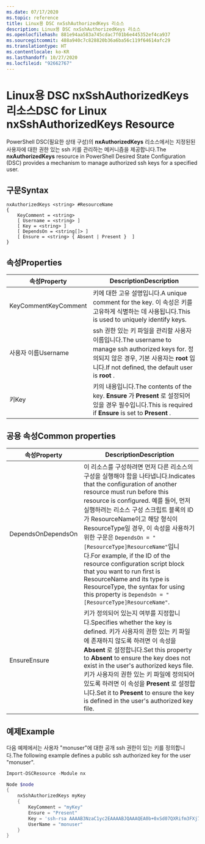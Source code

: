 ```yaml
---
ms.date: 07/17/2020
ms.topic: reference
title: Linux용 DSC nxSshAuthorizedKeys 리소스
description: Linux용 DSC nxSshAuthorizedKeys 리소스
ms.openlocfilehash: 881e94aa583a745cdac7f01b6e445352ef4ca937
ms.sourcegitcommit: 488a940c7c828820b36a6ba56c119f64614afc29
ms.translationtype: HT
ms.contentlocale: ko-KR
ms.lasthandoff: 10/27/2020
ms.locfileid: "92662767"
---
```

# <a name="dsc-for-linux-nxsshauthorizedkeys-resource"></a><span data-ttu-id="534ab-103">Linux용 DSC nxSshAuthorizedKeys 리소스</span><span class="sxs-lookup"><span data-stu-id="534ab-103">DSC for Linux nxSshAuthorizedKeys Resource</span></span>

<span data-ttu-id="534ab-104">PowerShell DSC(필요한 상태 구성)의 **nxAuthorizedKeys** 리소스에서는 지정된된 사용자에 대한 권한 있는 ssh 키를 관리하는 메커니즘을 제공합니다.</span><span class="sxs-lookup"><span data-stu-id="534ab-104">The **nxAuthorizedKeys** resource in PowerShell Desired State Configuration (DSC) provides a mechanism to manage authorized ssh keys for a specified user.</span></span>

## <a name="syntax"></a><span data-ttu-id="534ab-105">구문</span><span class="sxs-lookup"><span data-stu-id="534ab-105">Syntax</span></span>

```Syntax
nxAuthorizedKeys <string> #ResourceName
{
    KeyComment = <string>
    [ Username = <string> ]
    [ Key = <string> ]
    [ DependsOn = <string[]> ]
    [ Ensure = <string> { Absent | Present }  ]
}
```

## <a name="properties"></a><span data-ttu-id="534ab-106">속성</span><span class="sxs-lookup"><span data-stu-id="534ab-106">Properties</span></span>

|<span data-ttu-id="534ab-107">속성</span><span class="sxs-lookup"><span data-stu-id="534ab-107">Property</span></span> |<span data-ttu-id="534ab-108">Description</span><span class="sxs-lookup"><span data-stu-id="534ab-108">Description</span></span> |
|---|---|
|<span data-ttu-id="534ab-109">KeyComment</span><span class="sxs-lookup"><span data-stu-id="534ab-109">KeyComment</span></span> |<span data-ttu-id="534ab-110">키에 대한 고유 설명입니다.</span><span class="sxs-lookup"><span data-stu-id="534ab-110">A unique comment for the key.</span></span> <span data-ttu-id="534ab-111">이 속성은 키를 고유하게 식별하는 데 사용됩니다.</span><span class="sxs-lookup"><span data-stu-id="534ab-111">This is used to uniquely identify keys.</span></span> |
|<span data-ttu-id="534ab-112">사용자 이름</span><span class="sxs-lookup"><span data-stu-id="534ab-112">Username</span></span> |<span data-ttu-id="534ab-113">ssh 권한 있는 키 파일을 관리할 사용자 이름입니다.</span><span class="sxs-lookup"><span data-stu-id="534ab-113">The username to manage ssh authorized keys for.</span></span> <span data-ttu-id="534ab-114">정의되지 않은 경우, 기본 사용자는 **root** 입니다.</span><span class="sxs-lookup"><span data-stu-id="534ab-114">If not defined, the default user is **root** .</span></span> |
|<span data-ttu-id="534ab-115">키</span><span class="sxs-lookup"><span data-stu-id="534ab-115">Key</span></span> |<span data-ttu-id="534ab-116">키의 내용입니다.</span><span class="sxs-lookup"><span data-stu-id="534ab-116">The contents of the key.</span></span> <span data-ttu-id="534ab-117">**Ensure** 가 **Present** 로 설정되어 있을 경우 필수입니다.</span><span class="sxs-lookup"><span data-stu-id="534ab-117">This is required if **Ensure** is set to **Present** .</span></span>|

## <a name="common-properties"></a><span data-ttu-id="534ab-118">공용 속성</span><span class="sxs-lookup"><span data-stu-id="534ab-118">Common properties</span></span>

|<span data-ttu-id="534ab-119">속성</span><span class="sxs-lookup"><span data-stu-id="534ab-119">Property</span></span> |<span data-ttu-id="534ab-120">Description</span><span class="sxs-lookup"><span data-stu-id="534ab-120">Description</span></span> |
|---|---|
|<span data-ttu-id="534ab-121">DependsOn</span><span class="sxs-lookup"><span data-stu-id="534ab-121">DependsOn</span></span> |<span data-ttu-id="534ab-122">이 리소스를 구성하려면 먼저 다른 리소스의 구성을 실행해야 함을 나타냅니다.</span><span class="sxs-lookup"><span data-stu-id="534ab-122">Indicates that the configuration of another resource must run before this resource is configured.</span></span> <span data-ttu-id="534ab-123">예를 들어, 먼저 실행하려는 리소스 구성 스크립트 블록의 ID가 ResourceName이고 해당 형식이 ResourceType일 경우, 이 속성을 사용하기 위한 구문은 `DependsOn = "[ResourceType]ResourceName"`입니다.</span><span class="sxs-lookup"><span data-stu-id="534ab-123">For example, if the ID of the resource configuration script block that you want to run first is ResourceName and its type is ResourceType, the syntax for using this property is `DependsOn = "[ResourceType]ResourceName"`.</span></span> |
|<span data-ttu-id="534ab-124">Ensure</span><span class="sxs-lookup"><span data-stu-id="534ab-124">Ensure</span></span> |<span data-ttu-id="534ab-125">키가 정의되어 있는지 여부를 지정합니다.</span><span class="sxs-lookup"><span data-stu-id="534ab-125">Specifies whether the key is defined.</span></span> <span data-ttu-id="534ab-126">키가 사용자의 권한 있는 키 파일에 존재하지 않도록 하려면 이 속성을 **Absent** 로 설정합니다.</span><span class="sxs-lookup"><span data-stu-id="534ab-126">Set this property to **Absent** to ensure the key does not exist in the user's authorized keys file.</span></span> <span data-ttu-id="534ab-127">키가 사용자의 권한 있는 키 파일에 정의되어 있도록 하려면 이 속성을 **Present** 로 설정합니다.</span><span class="sxs-lookup"><span data-stu-id="534ab-127">Set it to **Present** to ensure the key is defined in the user's authorized key file.</span></span> |

## <a name="example"></a><span data-ttu-id="534ab-128">예제</span><span class="sxs-lookup"><span data-stu-id="534ab-128">Example</span></span>

<span data-ttu-id="534ab-129">다음 예제에서는 사용자 "monuser"에 대한 공개 ssh 권한이 있는 키를 정의합니다.</span><span class="sxs-lookup"><span data-stu-id="534ab-129">The following example defines a public ssh authorized key for the user "monuser".</span></span>

```powershell
Import-DSCResource -Module nx

Node $node
{
    nxSshAuthorizedKeys myKey
    {
        KeyComment = "myKey"
        Ensure = "Present"
        Key = 'ssh-rsa AAAAB3NzaC1yc2EAAAABJQAAAQEA0b+0xSd07QXRifm3FXj7Pn/DblA6QI5VAkDm6OivFzj3U6qGD1VJ6AAxWPCyMl/qhtpRtxZJDu/TxD8AyZNgc8aN2CljN1hOMbBRvH2q5QPf/nCnnJRaGsrxIqZjyZdYo9ZEEzjZUuMDM5HI1LA9B99k/K6PK2Bc1NLivpu7nbtVG2tLOQs+GefsnHuetsRMwo/+c3LtwYm9M0XfkGjYVCLO4CoFuSQpvX6AB3TedUy6NZ0iuxC0kRGg1rIQTwSRcw+McLhslF0drs33fw6tYdzlLBnnzimShMuiDWiT37WqCRovRGYrGCaEFGTG2e0CN8Co8nryXkyWc6NSDNpMzw== rsa-key-20150401'
        UserName = "monuser"
    }
}
```
